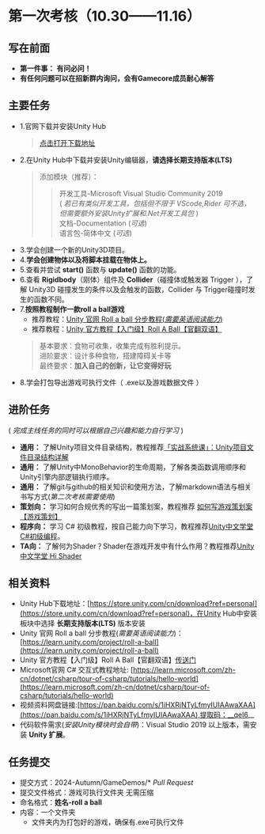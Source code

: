 <!-- title: Gamecore 2023夏季考核 -->   
# 第一次考核（10.30——11.16） 
## 写在前面 
* __第一件事：__ __有问必问！__
* __有任何问题可以在招新群内询问，会有Gamecore成员耐心解答__   
## 主要任务   
* 1.官网下载并安装Unity Hub 
   > [点击打开下载地址](https://unity.com/cn/download)    
* 2.在Unity Hub中下载并安装Unity编辑器，__请选择长期支持版本(LTS)__  
   > 添加模块（推荐）：  
   >> 开发工具-Microsoft Visual Studio Community 2019   
   >> ( _若已有类似开发工具，包括但不限于 VScode,Rider 可不选，但需要额外安装Unity扩展和.Net开发工具包_ )  
   >> 文档-Documentation (_可选_)  
   >> 语言包-简体中文 (_可选_)   
* 3.学会创建一个新的Unity3D项目。
* 4.__学会创建物体以及将脚本挂载在物体上。__  
* 5.查看并尝试 __start()__ 函数与 __update()__ 函数的功能。  
* 6.查看 __Rigidbody__（刚体）组件及 __Collider__（碰撞体或触发器 Trigger ），了解 Unity3D 碰撞发生的条件以及会触发的函数，Collider 与 Trigger碰撞时发生的函数不同。  
* 7.__按照教程制作一款roll a ball游戏__ 
   * 推荐教程：[Unity 官网 Roll a ball 分步教程(_需要英语阅读能力_)](https://learn.unity.com/project/roll-a-ball)
   * 推荐教程：[Unity 官方教程【入门级】Roll A Ball【官翻双语】](https://www.bilibili.com/video/BV18W411671S/?vd_source=af77f098d1a61192af17c58eaf7f82fb)
  > 基本要求：食物可收集，收集完成有胜利提示。  
  > 进阶要求：设计多种食物，搭建障碍关卡等  
  > 最终要求：__加入自己的创新，让它变得好玩__  
* 8.学会打包导出游戏可执行文件（ .exe以及游戏数据文件 ）
## 进阶任务  
( _完成主线任务的同时可以根据自己兴趣和能力自行学习_ )  
* __通用：__ 了解Unity项目文件目录结构，教程推荐[「实战系统课」：Unity项目文件目录结构详解](https://www.bilibili.com/video/BV1wy4y1Q7QR/?share_source=copy_web&vd_source=cc26c2405cb1c8fb0a4f28c62b7e1e96)
* __通用：__ 了解Unity中MonoBehavior的生命周期，了解各类函数调用顺序和Unity引擎内部逻辑执行顺序。
* __通用：__ 了解git与github的相关知识和使用方法，了解markdown语法与相关书写方式(_第二次考核需要使用_) 
* __策划向：__ 学习如何合规优秀的写出一篇策划案，教程推荐  [如何写游戏策划案【游戏策划】](https://www.bilibili.com/video/BV1wz4y1d7Mj/?share_source=copy_web&vd_source=cc26c2405cb1c8fb0a4f28c62b7e1e96)    
* __程序向：__ 学习 C# 初级教程，按自己能力向下学习，教程推荐[Unity中文学堂 C#初级编程](https://learn.u3d.cn/tutorial/beginner-gameplay-scripting)。  
* __TA向：__ 了解何为Shader？Shader在游戏开发中有什么作用？教程推荐[Unity中文学堂 Hi Shader](https://learn.u3d.cn/tutorial/hi-shader)  
## 相关资料
* Unity Hub下载地址：[https://store.unity.com/cn/download?ref=personal](https://store.unity.com/cn/download?ref=personal)，在Unity Hub中安装板块中选择 __长期支持版本(LTS)__ 版本安装
* Unity 官网 Roll a ball 分步教程(_需要英语阅读能力_)：[https://learn.unity.com/project/roll-a-ball](https://learn.unity.com/project/roll-a-ball)  
* Unity 官方教程【入门级】Roll A Ball【官翻双语】[传送门](https://www.bilibili.com/video/BV18W411671S/?vd_source=af77f098d1a61192af17c58eaf7f82fb)
* Microsoft官网 C# 交互式教程地址: [https://learn.microsoft.com/zh-cn/dotnet/csharp/tour-of-csharp/tutorials/hello-world](https://learn.microsoft.com/zh-cn/dotnet/csharp/tour-of-csharp/tutorials/hello-world)
* 视频资料网盘链接:[https://pan.baidu.com/s/1iHXRjNTyLfmyIUIAAwaXAA](https://pan.baidu.com/s/1iHXRjNTyLfmyIUIAAwaXAA),提取码：__qel6__
* 代码软件需求(_安装Unity模块时会自带_)：Visual Studio 2019 以上版本，需安装 __Unity 扩展__。
## 任务提交
* 提交方式：2024-Autumn/GameDemos/* _Pull Request_
* 提交文件格式：游戏可执行文件夹 无需压缩
* 命名格式：__姓名-roll a ball__
* 内容：一个文件夹    
   * 文件夹内为打包好的游戏，确保有.exe可执行文件

